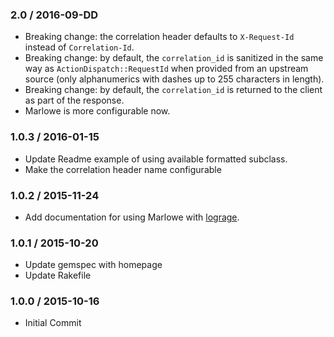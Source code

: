 ### 2.0 / 2016-09-DD

*   Breaking change: the correlation header defaults to `X-Request-Id` instead
    of `Correlation-Id`.
*   Breaking change: by default, the `correlation_id` is sanitized in the same
    way as `ActionDispatch::RequestId` when provided from an upstream
    source (only alphanumerics with dashes up to 255 characters in
    length).
*   Breaking change: by default, the `correlation_id` is returned to the client
    as part of the response.
*   Marlowe is more configurable now.

### 1.0.3 / 2016-01-15

*   Update Readme example of using available formatted subclass.
*   Make the correlation header name configurable

### 1.0.2 / 2015-11-24

*   Add documentation for using Marlowe with [lograge][].

### 1.0.1 / 2015-10-20

*   Update gemspec with homepage
*   Update Rakefile

### 1.0.0 / 2015-10-16

*   Initial Commit

[lograge]: https://github.com/roidrage/lograge
